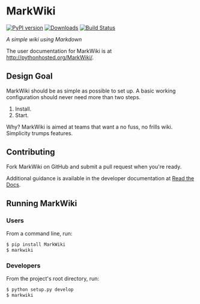MarkWiki
========

[![PyPI version][fury]](https://pypi.python.org/pypi/MarkWiki)
[![Downloads][shield]](https://pypi.python.org/pypi/MarkWiki)
[![Build Status][travis]](https://travis-ci.org/mblayman/markwiki)

*A simple wiki using Markdown*

The user documentation for MarkWiki is at http://pythonhosted.org/MarkWiki/.

Design Goal
-----------

MarkWiki should be as simple as possible to set up. A basic working
configuration should never need more than two steps.

1.  Install.
2.  Start.

Why? MarkWiki is aimed at teams that want a no fuss, no frills wiki. Simplicity
trumps features.

Contributing
------------

Fork MarkWiki on GitHub and submit a pull request when you're ready.

Additional guidance is available in the developer documentation at
[Read the Docs][rtd].

Running MarkWiki
----------------

### Users

From a command line, run:

```bash
$ pip install MarkWiki
$ markwiki
```

### Developers

From the project's root directory, run:

```bash
$ python setup.py develop
$ markwiki
```

[fury]: https://badge.fury.io/py/MarkWiki.png
[shield]: https://img.shields.io/pypi/dm/MarkWiki.svg
[travis]: https://travis-ci.org/mblayman/markwiki.png?branch=master
[rtd]: http://markwiki.readthedocs.org/en/latest/contribute.html
